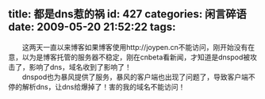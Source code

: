 title: 都是dns惹的祸
id: 427
categories: 闲言碎语
date: 2009-05-20 21:52:22
tags:
---

　　这两天一直以来博客如果博客使用http://joypen.cn不能访问，刚开始没有在意，以为是博客托管的服务器不稳定，刚在cnbeta看新闻，才知道是dnspod被攻击了，影响了dns，域名收到了影响了！
</br>　　dnspod也为暴风提供了服务，暴风的客户端也出现了问题了，导致客户端不停的解析dns，让dns给爆掉了！害的我的域名不能访问！
